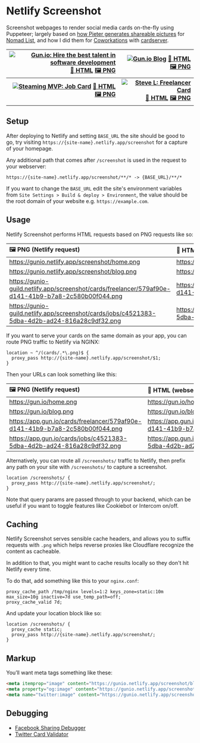 Netlify Screenshot
==================

Screenshot webpages to render social media cards on-the-fly using Puppeteer; largely based on [how Pieter generates shareable pictures](https://levels.io/phantomjs-social-media-share-pictures) for [Nomad List](https://nomadlist.com), and how I did them for [Coworkations](https://coworkations.com) with [cardserver](https://github.com/stevelacey/cardserver).

| [![Gun.io: Hire the best talent in software development](https://gunio.netlify.app/screenshot/home.png)](https://gunio.netlify.app/screenshot/home.png) [📄 HTML](https://gun.io) [🖼 PNG](https://gunio.netlify.app/screenshot/home.png) | [![Gun.io Blog](https://gunio.netlify.app/screenshot/blog.png)](https://gunio.netlify.app/screenshot/blog.png) [📄 HTML](https://gun.io/blog) [🖼 PNG](https://gunio.netlify.app/screenshot/blog.png) |
| --: | --: |
| **[![Steaming MVP: Job Card](https://gunio-guild.netlify.app/screenshot/cards/jobs/c4521383-5dba-4d2b-ad24-816a28c9df32.png)](https://gunio-guild.netlify.app/screenshot/cards/jobs/c4521383-5dba-4d2b-ad24-816a28c9df32.png) [📄 HTML](https://app.gun.io/cards/jobs/c4521383-5dba-4d2b-ad24-816a28c9df32) [🖼 PNG](https://gunio-guild.netlify.app/screenshot/cards/jobs/c4521383-5dba-4d2b-ad24-816a28c9df32.png)** | **[![Steve L: Freelancer Card](https://gunio-guild.netlify.app/screenshot/cards/freelancer/579af90e-d141-41b9-b7a8-2c580b00f044.png)](https://gunio-guild.netlify.app/screenshot/cards/freelancer/579af90e-d141-41b9-b7a8-2c580b00f044.png) [📄 HTML](https://app.gun.io/cards/freelancer/579af90e-d141-41b9-b7a8-2c580b00f044) [🖼 PNG](https://gunio-guild.netlify.app/screenshot/cards/freelancer/579af90e-d141-41b9-b7a8-2c580b00f044.png)** |


Setup
-----

After deploying to Netlify and setting `BASE_URL` the site should be good to go, try visiting `https://{site-name}.netlify.app/screenshot` for a capture of your homepage.

Any additional path that comes after `/screenshot` is used in the request to your webserver:

```
https://{site-name}.netlify.app/screenshot/**/* -> {BASE_URL}/**/*
```

If you want to change the `BASE_URL` edit the site's environment variables from `Site Settings > Build & deploy > Environment`, the value should be the root domain of your website e.g. `https://example.com`.


Usage
-----

Netlify Screenshot performs HTML requests based on PNG requests like so:

| 🖼 PNG (Netlify request) | 📄 HTML (webserver request) |
| :--------------------------------------------------------------------------------------------------- | :----------------------------------------------------------------------- |
| https://gunio.netlify.app/screenshot/home.png                                                        | https://gun.io/home                                                      |
| https://gunio.netlify.app/screenshot/blog.png                                                        | https://gun.io/blog                                                      |
| https://gunio-guild.netlify.app/screenshot/cards/freelancer/579af90e-d141-41b9-b7a8-2c580b00f044.png | https://app.gun.io/cards/freelancer/579af90e-d141-41b9-b7a8-2c580b00f044 |
| https://gunio-guild.netlify.app/screenshot/cards/jobs/c4521383-5dba-4d2b-ad24-816a28c9df32.png       | https://app.gun.io/cards/jobs/c4521383-5dba-4d2b-ad24-816a28c9df32       |

If you want to serve your cards on the same domain as your app, you can route PNG traffic to Netlify via NGINX:

```
location ~ ^/(cards/.*\.png)$ {
  proxy_pass http://{site-name}.netlify.app/screenshot/$1;
}
```

Then your URLs can look something like this:

| 🖼 PNG (Netlify request) | 📄 HTML (webserver request) |
| :--------------------------------------------------------------------------- | :----------------------------------------------------------------------- |
| https://gun.io/home.png                                                      | https://gun.io/home                                                      |
| https://gun.io/blog.png                                                      | https://gun.io/blog                                                      |
| https://app.gun.io/cards/freelancer/579af90e-d141-41b9-b7a8-2c580b00f044.png | https://app.gun.io/cards/freelancer/579af90e-d141-41b9-b7a8-2c580b00f044 |
| https://app.gun.io/cards/jobs/c4521383-5dba-4d2b-ad24-816a28c9df32.png       | https://app.gun.io/cards/jobs/c4521383-5dba-4d2b-ad24-816a28c9df32       |

Alternatively, you can route all `/screenshots/` traffic to Netlify, then prefix any path on your site with `/screenshots/` to capture a screenshot.

```
location /screenshots/ {
  proxy_pass http://{site-name}.netlify.app/screenshot/;
}
```

Note that query params are passed through to your backend, which can be useful if you want to toggle features like Cookiebot or Intercom on/off.


Caching
-------

Netlify Screenshot serves sensible cache headers, and allows you to suffix requests with `.png` which helps reverse proxies like Cloudflare recognize the content as cacheable.

In addition to that, you might want to cache results locally so they don't hit Netlify every time.

To do that, add something like this to your `nginx.conf`:

```
proxy_cache_path /tmp/nginx levels=1:2 keys_zone=static:10m max_size=10g inactive=7d use_temp_path=off;
proxy_cache_valid 7d;
```

And update your location block like so:

```
location /screenshots/ {
  proxy_cache static;
  proxy_pass http://{site-name}.netlify.app/screenshot/;
}
```


Markup
------

You’ll want meta tags something like these:

```html
<meta itemprop="image" content="https://gunio.netlify.app/screenshot/blog.png">
<meta property="og:image" content="https://gunio.netlify.app/screenshot/blog.png">
<meta name="twitter:image" content="https://gunio.netlify.app/screenshot/blog.png">
```


Debugging
---------

- [Facebook Sharing Debugger](https://developers.facebook.com/tools/debug)
- [Twitter Card Validator](https://cards-dev.twitter.com/validator)
